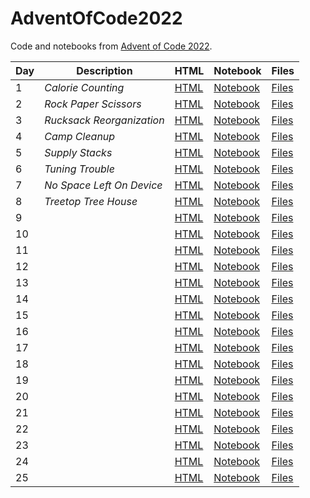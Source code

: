 # AdventOfCode2022


Code and notebooks from [Advent of Code 2022](https://adventofcode.com/2022).

| Day | Description | HTML | Notebook | Files |
| --- | --- | --- | --- | --- |
| 1 | *Calorie Counting* | [HTML](https://exitingbear.github.io/AdventOfCode2022/Day-1.nb.html) | [Notebook](<Day 1/Day1.Rmd>) | [Files](<Day 1>) |
| 2 | *Rock Paper Scissors* | [HTML](https://exitingbear.github.io/AdventOfCode2022/Day-2.nb.html) | [Notebook](<Day 2/Day2.Rmd>) | [Files](<Day 2>) |
| 3 | *Rucksack Reorganization* | [HTML](https://exitingbear.github.io/AdventOfCode2022/Day-3.nb.html) | [Notebook](<Day 3/Day3.Rmd>) | [Files](<Day 3>) |
| 4 | *Camp Cleanup* | [HTML](https://exitingbear.github.io/AdventOfCode2022/Day-4.nb.html) | [Notebook](<Day 4/Day4.Rmd>) | [Files](<Day 4>) |
| 5 | *Supply Stacks* | [HTML](https://exitingbear.github.io/AdventOfCode2022/Day-5.nb.html) | [Notebook](<Day 5/Day5.Rmd>) | [Files](<Day 5>) |
| 6 | *Tuning Trouble* | [HTML](https://exitingbear.github.io/AdventOfCode2022/Day-6.nb.html) | [Notebook](<Day 6/Day6.Rmd>) | [Files](<Day 6>) |
| 7 | *No Space Left On Device* | [HTML](https://exitingbear.github.io/AdventOfCode2022/Day-7.nb.html) | [Notebook](<Day 7/Day7.Rmd>) | [Files](<Day 7>) |
| 8 | *Treetop Tree House* | [HTML](https://exitingbear.github.io/AdventOfCode2022/Day-8.nb.html) | [Notebook](<Day 8/Day8.Rmd>) | [Files](<Day 8>) |
| 9 |    | [HTML](https://exitingbear.github.io/AdventOfCode2022/Day-9.nb.html) | [Notebook](<Day 9/Day9.Rmd>) | [Files](<Day 9>) |
| 10 |    | [HTML](https://exitingbear.github.io/AdventOfCode2022/Day-10.nb.html) | [Notebook](<Day 10/Day10.Rmd>) | [Files](<Day 10>) |
| 11 |    | [HTML](https://exitingbear.github.io/AdventOfCode2022/Day-11.nb.html) | [Notebook](<Day 11/Day11.Rmd>) | [Files](<Day 11>) |
| 12 |    | [HTML](https://exitingbear.github.io/AdventOfCode2022/Day-12.nb.html) | [Notebook](<Day 12/Day12.Rmd>) | [Files](<Day 12>) |
| 13 |    | [HTML](https://exitingbear.github.io/AdventOfCode2022/Day-13.nb.html) | [Notebook](<Day 13/Day13.Rmd>) | [Files](<Day 13>) |
| 14 |    | [HTML](https://exitingbear.github.io/AdventOfCode2022/Day-14.nb.html) | [Notebook](<Day 14/Day14.Rmd>) | [Files](<Day 14>) |
| 15 |    | [HTML](https://exitingbear.github.io/AdventOfCode2022/Day-15.nb.html) | [Notebook](<Day 15/Day15.Rmd>) | [Files](<Day 15>) |
| 16 |    | [HTML](https://exitingbear.github.io/AdventOfCode2022/Day-16.nb.html) | [Notebook](<Day 16/Day16.Rmd>) | [Files](<Day 16>) |
| 17 |    | [HTML](https://exitingbear.github.io/AdventOfCode2022/Day-17.nb.html) | [Notebook](<Day 17/Day17.Rmd>) | [Files](<Day 17>) |
| 18 |    | [HTML](https://exitingbear.github.io/AdventOfCode2022/Day-18.nb.html) | [Notebook](<Day 18/Day18.Rmd>) | [Files](<Day 18>) |
| 19 |    | [HTML](https://exitingbear.github.io/AdventOfCode2022/Day-19.nb.html) | [Notebook](<Day 19/Day19.Rmd>) | [Files](<Day 19>) |
| 20 |    | [HTML](https://exitingbear.github.io/AdventOfCode2022/Day-20.nb.html) | [Notebook](<Day 20/Day20.Rmd>) | [Files](<Day 20>) |
| 21 |    | [HTML](https://exitingbear.github.io/AdventOfCode2022/Day-21.nb.html) | [Notebook](<Day 21/Day21.Rmd>) | [Files](<Day 21>) |
| 22 |    | [HTML](https://exitingbear.github.io/AdventOfCode2022/Day-22.nb.html) | [Notebook](<Day 22/Day22.Rmd>) | [Files](<Day 22>) |
| 23 |    | [HTML](https://exitingbear.github.io/AdventOfCode2022/Day-23.nb.html) | [Notebook](<Day 23/Day23.Rmd>) | [Files](<Day 23>) |
| 24 |    | [HTML](https://exitingbear.github.io/AdventOfCode2022/Day-24.nb.html) | [Notebook](<Day 24/Day24.Rmd>) | [Files](<Day 24>) |
| 25 |    | [HTML](https://exitingbear.github.io/AdventOfCode2022/Day-25.nb.html) | [Notebook](<Day 25/Day25.Rmd>) | [Files](<Day 25>) |
